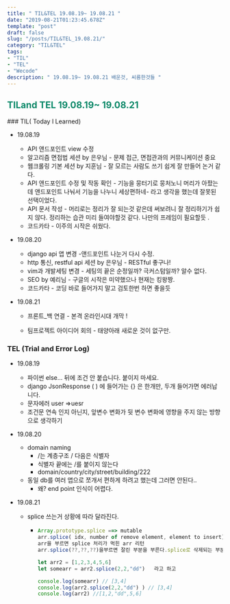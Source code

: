 ```yaml
---
title: " TIL&TEL 19.08.19~ 19.08.21 "
date: "2019-08-21T01:23:45.678Z"
template: "post"
draft: false
slug: "/posts/TIL&TEL_19.08.21/"
category: "TIL&TEL"
tags:
- "TIL"
- "TEL"
- "Wecode"
description: " 19.08.19~ 19.08.21 배운것, 씨름한것들 "
---
```

<h2 style="color:rgb(9, 136, 104)">TILand TEL 19.08.19~ 19.08.21 </h2>
### TIL( Today I Learned)

- 19.08.19

  -	API 앤드포인트 view 수정 
  -	알고리즘 면접법 세션 by 은우님 - 문제 접근, 면접관과의  커뮤니케이션 중요 
  -	웹크롤링 기본 세션 by 지훈님 - 잘 모르는 사람도 쓰기 쉽게 잘 만들어 논거 같다.
  -	API 앤드포인트 수정 및 작동 확인 - 기능을 뭉터기로 뭉처노니 머리가  아팠는데 앤드포인트 나눠서 기능을 나누니 세상편하네- 라고 생각을 했는데 잘못된 선택이었다.
  -	API 문서 작성 - 머리로는 정리가 잘 되는것 같은데 써보려니 잘 정리하기가 쉽지 않다. 정리하는 습관 미리 들여야할것 같다. 나만의 프레임이 필요할듯 .
  -	코드카타 - 이주의 시작은 쉬웠다.

- 19.08.20

  -	django api 앱 변경 -앤드포인트 나눈거 다시 수정.
  -	http 통신, restful api 세션 by 은우님  - RESTful 좋구나!
  -	vim과 개발세팅 변경 - 세팅의 끝은 순정일까? 극커스텀일까? 알수 없다. 
  -	SEO by 예리님 - 구글의 시작은 미약했으나 현재는 킹왕짱.
  -	코드카타 - 코딩 바로 들어가지 말고 검토한번 하면 좋을듯 

- 19.08.21

  - 프론트_백 연결 -  본격 온라인시대 개막 !

  - 팀프로젝트 아이디어 회의 - 태양아래 새로운 것이 없구만.

    

### TEL (Trial and Error Log)

- 19.08.19

  -	파이썬 else... 뒤에 조건 안 붙습니다. 붙이지 마세요. 
  -	django JsonResponse ( ) 에 들어가는 {} 은 한개만, 두개 들어가면 에러납니다. 
  -	문자에러 user =>uesr
  -	조건문 연속 인지 아닌지, 앞변수 변화가 뒷 변수 변화에 영향을 주지 않는 방향으로 생각하기 

- 19.08.20

  -	domain naming 
    - /는 계층구조 / 다음은 식별자 
    - 식별자 끝에는 /를 붙이지 않는다
    - domain/country/city/street/building/222
  -	동일 db를 여러 앱으로 쪼개서 편하게 하려고 했는데 그러면 안된다..
    - 왜? end point 인식이 어렵다. 

- 19.08.21

  - splice 쓰는거 상황에 따라 달라진다. 

    - ```javascript
      Array.prototype.splice ==> mutable
      arr.splice( idx, number of remove element, element to insert) 
      arr을 부르면 splice 처리가 먹힌 arr 리턴 
      arr.splice(??,??,??)을부르면 잘린 부분을 부른다.splice로 삭제되는 부분이 array로 불린다.  
      
      let arr2 = [1,2,3,4,5,6]
      let somearr = arr2.splice(2,2,"dd")	라고 하고 
      
      console.log(somearr) // [3,4]
      console.log(arr2.splice(2,2,"dd") ) // [3,4]
      console.log(arr2) //[1,2,"dd",5,6]
      ```

      

